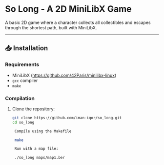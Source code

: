 # So Long - A 2D MiniLibX Game

A basic 2D game where a character collects all collectibles and escapes through the shortest path, built with MiniLibX.



---

## 📥 Installation

### Requirements
- MiniLibX  (https://github.com/42Paris/minilibx-linux)
- `gcc` compiler
- `make`

### Compilation
1. Clone the repository:
   ```bash
   git clone https://github.com/iman-iqor/so_long.git
   cd so_long

    Compile using the Makefile

    make

    Run with a map file:

    ./so_long maps/map1.ber
